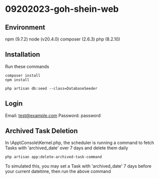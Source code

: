 # 09202023-goh-shein-web

## Environment
npm (9.7.2)
node (v20.4.0)
composer (2.6.3)
php (8.2.10)

## Installation
Run these commands
```
composer install
npm install

php artisan db:seed --class=DatabaseSeeder
```

## Login
Email: test@example.com
Password: password

## Archived Task Deletion
In \App\Console\Kernel.php, the scheduler is running a command to fetch Tasks with 'archived_date' over 7 days and delete them daily
```
php artisan app:delete-archived-task-command
```
To simulated this, you may set a Task with 'archived_date' 7 days before your current datetime, then run the above command
